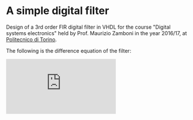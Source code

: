 # A simple digital filter 
Design of a 3rd order FIR digital filter in VHDL for the course "Digital systems electronics" held by Prof. Maurizio Zamboni in the year 2016/17, at [Politecnico di Torino](www.polito.it).

The following is the difference equation of the filter:

![equation](http://www.sciweavers.org/tex2img.php?eq=Y%28n%29%3D%28-1%29%5En%5Cleft%280.5X%28n%29-2X%28n-1%29%2BX%28n-2%29-0.25X%28n-3%29%5Cright%29&bc=White&fc=Black&im=jpg&fs=12&ff=arev&edit=0)
